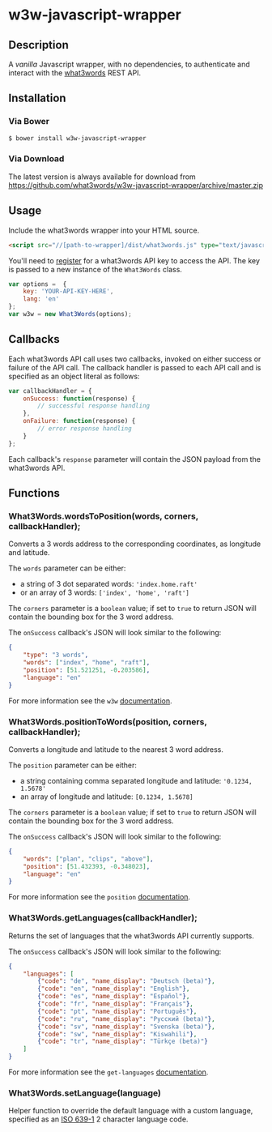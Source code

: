 # w3w-javascript-wrapper

## Description

A _vanilla_ Javascript wrapper, with no dependencies, to authenticate and interact with the [what3words](http://developer.what3words.com/) REST API.

## Installation

### Via Bower

```bash
$ bower install w3w-javascript-wrapper
```

### Via Download

The latest version is always available for download from https://github.com/what3words/w3w-javascript-wrapper/archive/master.zip

## Usage

Include the what3words wrapper into your HTML source.

```html
<script src="//[path-to-wrapper]/dist/what3words.js" type="text/javascript"></script>
```

You'll need to [register](https://map.what3words.com/register?dev=true) for a what3words API key to access the API. The key is passed to a new instance of the `What3Words` class.

```javascript
var options =  {
    key: 'YOUR-API-KEY-HERE',
    lang: 'en'
};
var w3w = new What3Words(options);
```

## Callbacks

Each what3words API call uses two callbacks, invoked on either success or failure of the API call. The callback handler is passed to each API call and is specified as an object literal as follows:

```javascript
var callbackHandler = {
    onSuccess: function(response) {
        // successful response handling
    },
    onFailure: function(response) {
        // error response handling
    }
};
```

Each callback's `response` parameter will contain the JSON payload from the what3words API.

## Functions

### What3Words.wordsToPosition(words, corners, callbackHandler);

Converts a 3 words address to the corresponding coordinates, as longitude and latitude.

The `words` parameter can be either:
- a string of 3 dot separated words: `'index.home.raft'`
- or an array of 3 words: `['index', 'home', 'raft']`

The `corners` parameter is a `boolean` value; if set to `true` to return JSON will contain the bounding box for the 3 word address.

The `onSuccess` callback's JSON will look similar to the following:

```JSON
{
    "type": "3 words",
    "words": ["index", "home", "raft"],
    "position": [51.521251, -0.203586],
    "language": "en"
}
```

For more information see the `w3w` [documentation](http://developer.what3words.com/api/#3toposition).

### What3Words.positionToWords(position, corners, callbackHandler);

Converts a longitude and latitude to the nearest 3 word address.

The `position` parameter can be either:
- a string containing comma separated longitude and latitude: `'0.1234, 1.5678'`
- an array of longitude and latitude: `[0.1234, 1.5678]`

The `corners` parameter is a `boolean` value; if set to `true` to return JSON will contain the bounding box for the 3 word address.

The `onSuccess` callback's JSON will look similar to the following:

```JSON
{
    "words": ["plan", "clips", "above"],
    "position": [51.432393, -0.348023],
    "language": "en"
}
```

For more information see the `position` [documentation](http://developer.what3words.com/api/#positionto3).

### What3Words.getLanguages(callbackHandler);

Returns the set of languages that the what3words API currently supports.

The `onSuccess` callback's JSON will look similar to the following:

```JSON
{
    "languages": [
        {"code": "de", "name_display": "Deutsch (beta)"},
        {"code": "en", "name_display": "English"},
        {"code": "es", "name_display": "Español"},
        {"code": "fr", "name_display": "Français"},
        {"code": "pt", "name_display": "Português"},
        {"code": "ru", "name_display": "Русский (beta)"},
        {"code": "sv", "name_display": "Svenska (beta)"},
        {"code": "sw", "name_display": "Kiswahili"},
        {"code": "tr", "name_display": "Türkçe (beta)"}
    ]
}
```

For more information see the `get-languages` [documentation](http://developer.what3words.com/api/#getlanguages).

### What3Words.setLanguage(language)

Helper function to override the default language with a custom language, specified as an [ISO 639-1](https://en.wikipedia.org/wiki/List_of_ISO_639-1_codes) 2 character language code.
